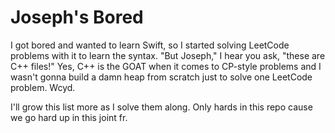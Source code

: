 # Joseph's Bored

I got bored and wanted to learn Swift, so I started solving LeetCode problems with it to learn the syntax. "But Joseph," I hear you ask, "these are C++ files!" Yes, C++ is the GOAT when it comes to CP-style problems and I wasn't gonna build a damn heap from scratch just to solve one LeetCode problem. Wcyd.

I'll grow this list more as I solve them along. Only hards in this repo cause we go hard up in this joint fr.